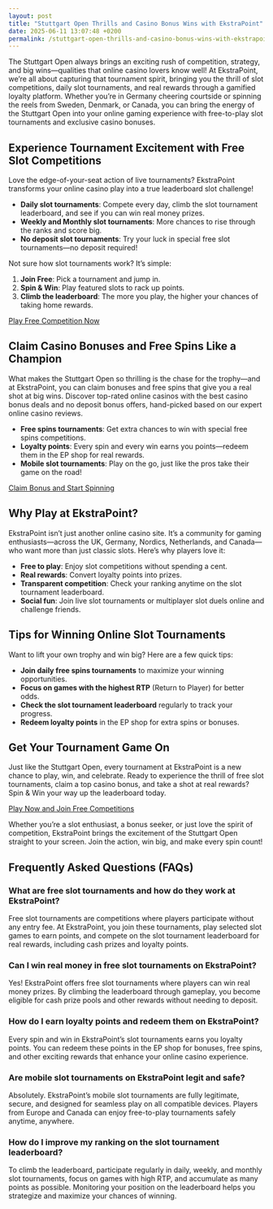 ```yaml
---
layout: post
title: "Stuttgart Open Thrills and Casino Bonus Wins with EkstraPoint"
date: 2025-06-11 13:07:48 +0200
permalink: /stuttgart-open-thrills-and-casino-bonus-wins-with-ekstrapoint/
---
```

The Stuttgart Open always brings an exciting rush of competition, strategy, and big wins—qualities that online casino lovers know well! At EkstraPoint, we’re all about capturing that tournament spirit, bringing you the thrill of slot competitions, daily slot tournaments, and real rewards through a gamified loyalty platform. Whether you’re in Germany cheering courtside or spinning the reels from Sweden, Denmark, or Canada, you can bring the energy of the Stuttgart Open into your online gaming experience with free-to-play slot tournaments and exclusive casino bonuses.

## Experience Tournament Excitement with Free Slot Competitions

Love the edge-of-your-seat action of live tournaments? EkstraPoint transforms your online casino play into a true leaderboard slot challenge!

- **Daily slot tournaments**: Compete every day, climb the slot tournament leaderboard, and see if you can win real money prizes.
- **Weekly and Monthly slot tournaments**: More chances to rise through the ranks and score big.
- **No deposit slot tournaments**: Try your luck in special free slot tournaments—no deposit required!

Not sure how slot tournaments work? It’s simple:
1. **Join Free**: Pick a tournament and jump in.
2. **Spin & Win**: Play featured slots to rack up points.
3. **Climb the leaderboard**: The more you play, the higher your chances of taking home rewards.

[Play Free Competition Now](https://ekstrapoint.com/competitions)

## Claim Casino Bonuses and Free Spins Like a Champion

What makes the Stuttgart Open so thrilling is the chase for the trophy—and at EkstraPoint, you can claim bonuses and free spins that give you a real shot at big wins. Discover top-rated online casinos with the best casino bonus deals and no deposit bonus offers, hand-picked based on our expert online casino reviews.

- **Free spins tournaments**: Get extra chances to win with special free spins competitions.
- **Loyalty points**: Every spin and every win earns you points—redeem them in the EP shop for real rewards.
- **Mobile slot tournaments**: Play on the go, just like the pros take their game on the road!

[Claim Bonus and Start Spinning](https://ekstrapoint.com/casino-bonuses)

## Why Play at EkstraPoint?

EkstraPoint isn’t just another online casino site. It’s a community for gaming enthusiasts—across the UK, Germany, Nordics, Netherlands, and Canada—who want more than just classic slots. Here’s why players love it:

- **Free to play**: Enjoy slot competitions without spending a cent.
- **Real rewards**: Convert loyalty points into prizes.
- **Transparent competition**: Check your ranking anytime on the slot tournament leaderboard.
- **Social fun**: Join live slot tournaments or multiplayer slot duels online and challenge friends.

## Tips for Winning Online Slot Tournaments

Want to lift your own trophy and win big? Here are a few quick tips:

- **Join daily free spins tournaments** to maximize your winning opportunities.
- **Focus on games with the highest RTP** (Return to Player) for better odds.
- **Check the slot tournament leaderboard** regularly to track your progress.
- **Redeem loyalty points** in the EP shop for extra spins or bonuses.

## Get Your Tournament Game On

Just like the Stuttgart Open, every tournament at EkstraPoint is a new chance to play, win, and celebrate. Ready to experience the thrill of free slot tournaments, claim a top casino bonus, and take a shot at real rewards? Spin & Win your way up the leaderboard today.

[Play Now and Join Free Competitions](https://ekstrapoint.com/competitions)

Whether you’re a slot enthusiast, a bonus seeker, or just love the spirit of competition, EkstraPoint brings the excitement of the Stuttgart Open straight to your screen. Join the action, win big, and make every spin count!

## Frequently Asked Questions (FAQs)

### What are free slot tournaments and how do they work at EkstraPoint?

Free slot tournaments are competitions where players participate without any entry fee. At EkstraPoint, you join these tournaments, play selected slot games to earn points, and compete on the slot tournament leaderboard for real rewards, including cash prizes and loyalty points.

### Can I win real money in free slot tournaments on EkstraPoint?

Yes! EkstraPoint offers free slot tournaments where players can win real money prizes. By climbing the leaderboard through gameplay, you become eligible for cash prize pools and other rewards without needing to deposit.

### How do I earn loyalty points and redeem them on EkstraPoint?

Every spin and win in EkstraPoint’s slot tournaments earns you loyalty points. You can redeem these points in the EP shop for bonuses, free spins, and other exciting rewards that enhance your online casino experience.

### Are mobile slot tournaments on EkstraPoint legit and safe?

Absolutely. EkstraPoint’s mobile slot tournaments are fully legitimate, secure, and designed for seamless play on all compatible devices. Players from Europe and Canada can enjoy free-to-play tournaments safely anytime, anywhere.

### How do I improve my ranking on the slot tournament leaderboard?

To climb the leaderboard, participate regularly in daily, weekly, and monthly slot tournaments, focus on games with high RTP, and accumulate as many points as possible. Monitoring your position on the leaderboard helps you strategize and maximize your chances of winning.

<script type="application/ld+json">
{
  "@context": "https://schema.org",
  "@type": "BlogPosting",
  "headline": "Stuttgart Open Thrills and Casino Bonus Wins with EkstraPoint",
  "description": "Experience the excitement of the Stuttgart Open with EkstraPoint's free-to-play slot tournaments, casino bonuses, and real rewards. Join daily, weekly, and monthly slot competitions online across Europe and Canada.",
  "author": {
    "@type": "Person",
    "name": "EkstraPoint"
  },
  "publisher": {
    "@type": "Person",
    "name": "EkstraPoint"
  },
  "mainEntityOfPage": {
    "@type": "WebPage",
    "@id": "https://ekstrapoint.com/blog/stuttgart-open-thrills-casino-bonus-wins"
  },
  "datePublished": "2024-06-01",
  "dateModified": "2024-06-01",
  "keywords": "casino bonus, no deposit bonus, free spins, online casino reviews, Ekstrapoint, free to play, free slot tournaments, slot competitions, online slot tournaments, slot tournament leaderboard, daily slot tournaments, weekly slot tournaments, monthly slot tournaments, no deposit slot tournament, live slot tournaments, social slot tournaments, free spins tournaments, slot duels competition, leaderboard slot challenge, free slot tournaments win real money, daily free spins tournament, multiplayer slot duels online, free casino slot competitions no entry fee, mobile slot tournaments free play, free slot leaderboard races",
  "inLanguage": "en",
  "url": "https://ekstrapoint.com/blog/stuttgart-open-thrills-casino-bonus-wins"
}
</script>

<script type="application/ld+json">
{
  "@context": "https://schema.org",
  "@type": "FAQPage",
  "mainEntity": [
    {
      "@type": "Question",
      "name": "What are free slot tournaments and how do they work at EkstraPoint?",
      "acceptedAnswer": {
        "@type": "Answer",
        "text": "Free slot tournaments are competitions where players participate without any entry fee. At EkstraPoint, you join these tournaments, play selected slot games to earn points, and compete on the slot tournament leaderboard for real rewards, including cash prizes and loyalty points."
      }
    },
    {
      "@type": "Question",
      "name": "Can I win real money in free slot tournaments on EkstraPoint?",
      "acceptedAnswer": {
        "@type": "Answer",
        "text": "Yes! EkstraPoint offers free slot tournaments where players can win real money prizes. By climbing the leaderboard through gameplay, you become eligible for cash prize pools and other rewards without needing to deposit."
      }
    },
    {
      "@type": "Question",
      "name": "How do I earn loyalty points and redeem them on EkstraPoint?",
      "acceptedAnswer": {
        "@type": "Answer",
        "text": "Every spin and win in EkstraPoint’s slot tournaments earns you loyalty points. You can redeem these points in the EP shop for bonuses, free spins, and other exciting rewards that enhance your online casino experience."
      }
    },
    {
      "@type": "Question",
      "name": "Are mobile slot tournaments on EkstraPoint legit and safe?",
      "acceptedAnswer": {
        "@type": "Answer",
        "text": "Absolutely. EkstraPoint’s mobile slot tournaments are fully legitimate, secure, and designed for seamless play on all compatible devices. Players from Europe and Canada can enjoy free-to-play tournaments safely anytime, anywhere."
      }
    },
    {
      "@type": "Question",
      "name": "How do I improve my ranking on the slot tournament leaderboard?",
      "acceptedAnswer": {
        "@type": "Answer",
        "text": "To climb the leaderboard, participate regularly in daily, weekly, and monthly slot tournaments, focus on games with high RTP, and accumulate as many points as possible. Monitoring your position on the leaderboard helps you strategize and maximize your chances of winning."
      }
    }
  ]
}
</script>